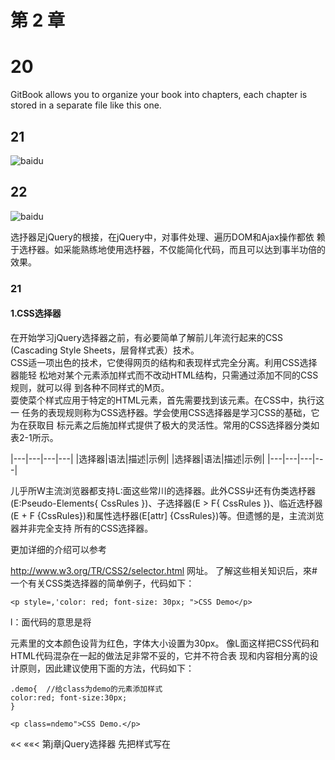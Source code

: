 # 第 2 章
# 20
GitBook allows you to organize your book into chapters, each chapter is stored in a separate file like this one.

## 21

![baidu](https://raw.githubusercontent.com/qianjilou/jQuery/master/images/2/25.jpg "百度logo")

## 22
![baidu](https://raw.githubusercontent.com/qianjilou/jQuery/master/images/2/26.jpg "百度logo")

选抒器足jQuery的根接，在jQuery中，对事件处理、遍历DOM和Ajax操作都依 赖于选杼器。如采能熟练地使用选杼器，不仅能简化代码，而且可以达到事半功倍的 效果。

### 21

#### 1.CSS选择器  
在开始学习jQuery选择器之前，有必要简单了解前儿年流行起来的CSS (Cascading Style Sheets，层脅样式表）技术。  
CSS适一项出色的技术，它使得网页的结构和表现样式完全分离。利用CSS选择器能轻 松地对某个元素添加样式而不改动HTML结构，只需通过添加不同的CSS规则，就可以得 到各种不同样式的M页。  
耍使菜个样式应用于特定的HTML元素，首先需要找到该元素。在CSS中，执行这一 任务的表现规则称为CSS选杼器。学会使用CSS选择器是学习CSS的基础，它为在获取目 标元素之后施加样式提供了极大的灵活性。常用的CSS选择器分类如表2-1所示。  

|---|---|---|---|
|选择器|语法|描述|示例|
|选择器|语法|描述|示例|
|---|---|---|---|


儿乎所W主流浏览器都支持L:面这些常川的选择器。此外CSS屮还有伪类选杼器 (E:Pseudo-Elements{ CssRules })、子选择器(E > F{ CssRules })、临近选杼器(E + F {CssRules})和属性选杼器(E[attr] {CssRules})等。但遗憾的是，主流浏览器并非完全支持 所有的CSS选择器。


更加详细的介绍可以参考 

http://www.w3.org/TR/CSS2/selector.html 网址。
了解这些相关知识后，來#一个有关CSS类选择器的简单例子，代码如下：
```style
<p style=,'color: red; font-size: 30px; ">CSS Demo</p>
```
l：面代码的意思是将<p>元素里的文本颜色设背为红色，字体大小设置为30px。
像L面这样把CSS代码和HTML代码混杂在一起的做法足非常不妥的，它并不符合表 现和内容相分离的设计原则，因此建议使用下面的方法，代码如下：
```style
.demo{	//给class为demo的元素添加样式
color:red; font-size:30px;
}
```
```
<p class=ndemo">CSS Demo.</p>
```
«< ««< 第j章jQuery选择器
先把样式写在<style>标签里，然后用class M性将元素和样式联系起來，class作为连接 样式和网页结构的纽带。这样的写法不仅容易理解和阅读，而且当需要改变一些样式的时 候，只要^<style>#签里改变相关的样式即可。
例如耍使所有class为demo的<p>元素里的字体加粗，可以直接在<style>里编写，而不 需要去网页串.寻找所柯class为demo的<p>元素再逐个添加样式，代码如下：
```style
.demo{	//给class为demo的元素添加样式
color:red; font-size:30px; font-weight: bold;	/ / 字体加粗
)
```
```
<p class=ndemo">CSS Demo.</p>
```
H 把CSS应用到网页中有3种方式，即行间样式表、内部样式表和外部样式表。

先把样式写在<style>标签里，然后用class M性将元素和样式联系起來，class作为连接 样式和网页结构的纽带。这样的写法不仅容易理解和阅读，而且当需要改变一些样式的时 候，只要^<style>#签里改变相关的样式即可。
例如耍使所有class为demo的<p>元素里的字体加粗，可以直接在<style>里编写，而不 需要去网页串.寻找所柯class为demo的<p>元素再逐个添加样式，代码如下：

.demo{	//给class为demo的元素添加样式
color:red; font-size:30px; font-weight: bold;	/ / 字体加粗
)

<p class=ndemo">CSS Demo.</p>
H 把CSS应用到网页中有3种方式，即行间样式表、内部样式表和外部样式表。上例 J/±M	中使用的是内部样式表，内部样式表的缺点是不能被多个页面重复使用的.	
2.jQuery选择器
jQuery中的选择器完全继承了 CSS的风格。利用jQuery选杼器，可以非常便捷和快速 地找出特定的DOM元素，然后为它们添加相应的行为，而无需担心浏览器是否支持这一选 杼器。学会使用选杼器足学jQuery的基础，jQuery的行为规则都必须在获取到元素后方能 生效。
下面来苻一个简单的例子，代码如下：
〈script type="text/javascript"> function demo(){
alert('JavaScript demo.');
}
</script>
<p onclick="demo(> ;n>点击我.</p>
本段代码的作用足为<p>元素设贾一个onclick事件，当单击此元素吋，会弹出一个对话 框，显示效果如图2-1所示。
像上面这样把JavaScript代码和HTML代码混杂在一起的做法同样也非常不妥，因为它 并没有将网页内容和行为分离，所以建议使用下面的方法，代码如下：

»»> »>
^ jQuer/
<p class="demo">jQuery Demo</p>
<script type="text/javascript">
$ (" .demo") .click (function () {	//给 class 为 demo 的元素添加行为
alert("jQuery demo!")；
})
</script>

此时，可以对CSS的写法和jQuery的写法进行比较。
CSS获取到元素的代码如下：
.demo{	//给class为demo的元素添加样式
jQiieiy获取到元素的代码如下：
$ (H .demo" {	//给class为demo的元素添加行为
jQuery选择器的写法与CSS选择器的写法十分相似，只不过两者的作川效果不同，CSS 选抒器找到元素后足添加样式，而jQuery选抒器找到元素后足添加行为。需要特别说明的 是，jQuery中涉及操作CSS样式的部分比单纯的CSS功能更为强大，并且拥有跨浏览器的 兼容性。
2.jQuery选择器的优势
2.简洁的写法
$()函数在很多JavaScript类俾中都被作为一个选择器函数来使用，在jQuery屮也不例外。 其屮，$("#1D")用来代替document.getE丨ementById〇函数，即通过1D获取元素；$(ntagName") 用来代替document.getElemcntsByTagName()函数，即通过标签名获収HTML兀素：其他选择 器的写法可以参见第2.3节。
^ 28

«<<<«<第^章jQuery选择器
3.支持CSS彳到CSS3选择器
jQuery选抒器支持CSS 1、CSS2的全部和CSS3的部分选择器，冋吋它也柯少％独有 的选杼器，因此对拥有一定CSS接础的开发人贝来说，学jQuery选择器楚件非常容易的 事，而对于没W接触过CSS技术的幵发人员来说，在学>J jQueiy选杼器的同时也可以帘捤 CSS选杼器的堪木规则。
使用CSS选杼器时，开发人员需要考虑主流浏览器足否支持某些选杼器。而在 jQuery中，幵发人员则可以放心地使用jQuery选择器而无耑考虑浏览器是否支持这些 选择器。
为了能有更快的选择器解析速度，从1.1.3.1版以后，jQuery废弃了不常使用的XPath ^	选择器，但在引用相关插件后，依然可以支持XPath选择器（详见第2.7.1小节）.
賺	—•	I	11	■ i» »»»•		 ■_	I	-»	..	-».«»»».	•	»-	.—»	-»■■■	.....	—	 							 •,	.	_	.	_	._		 ….
4.完善的处理机制
使用jQucry选杼器不仅比使用传统的getElementById〇和getElementsByTagName()函数 简洁得多，而ii还能避免臬些错误。C K面这个例子，代码如下：
<div>test</div>
<script type=,,text/javascript,,>
document•getElementByld("tt">•style.color="red";
</script>
运行上面的代码，浏览器就会报错，原因足网页屮没有id为“tt”的元素。 改进后的代H如下：
<div>test</div>
<script type="text/javascript">
if (document. getElementById{,,ttM)) {
document.getElementByld("tt").style.color="red";
}
</script>
这样就可以避免浏览器报错，但如果要操作的元素很多，可能对每个元素都要进行 一次判断，大苋奴的工作会使幵发人员感到厌倦，而jQuery在这方面问题上的处理足 非常不错的，即使川jQuery获取网页中不存在的元素也不会报错，釕下面的例子，代码 如下：
<div>test</div>
<script type="text/javascript">
29 ◄

vi： jQuer/ »»> »>	
$(，#tt*) .css ("color", "red");	//这里无需判断$(• #tt1 >是否存在
</script>
荇了这个预防措施，即使以后因为某种原闽删除网页上某个以前使用过的元素，也不用 祀心这个网页的JavaScript代码会报错。
需要注意的是，获収的永远足对象，即使N页上没有此元素。因此当要用jQuery 检金策•个元素往网页上是否存在时，不能使用以下代码：
if ( $("#tt") ) {
//do something
)
而应该根据获取到元素的长度来判断，代码如下:
if ( $(n#ttn).length > 0 )	{
//do something
成者转化成DOM对象来判断，代码如下:
if ( S("#ttn)[0]	) {
//do something
2.jQuery选择器
在:正式学4 jQuery选杼器之前，先希儿组用传统的JavaScript方法获取页面屮的元素， 然后给元素添加行为琪件的例子。
例子〗：给网页屮的所W<p>元素添加onclick祺件。
HTML代码如下：
<p>测试 l</p>
<p>测试 2</p>
要做的工作有以下几项。
①获取所有的<p>元素。
②对<p>元素进行循环（因为获取的是数组对象）。
③给每个<p>元素添加行为牢件。
JavaScript代码如下：
var items = document.getElementsByTagName("p"); //获取网页中所有的 p 元素 for(var i=0;i < items.length;i++){ //由于获取的是数组对象，因此需要把它循环出来
► 30

	<« ««<第^章jQuery选择器
items [i] .onclick = function (> {	//给每个对象添加 onclick 事件
//doing something
例子2:使…个特定的表格隔行变色。
HTML代码如下：
〈table id=”tb">
<tbody>
<tr><td>|^—行 </td><td> 第一行 </td></tr> <tr><td> 第二行 </td><td> 第二行 </td></tr> <tr><td> 第三行 </td><td> 第三行 </td></tr> <tr><td> 第四行 </td><td> 第四行 </td></tr> <tr><td> 第五行 </td><td> 第五行 </td></tr> <tr><td> 第六行 </td><td> 第六行 </td></tr> </tbody>
</table>
要做的工作有以下儿项。
(2)根据表格id获取表格。
(3)在表格内获収<tbody>元素。
(4)在<化〇(^>元素K获取<过>元素。
(5)循环输出获取的<饮>元素。
(6)对<tr>元素的索引值除以2并取模，然后根据奇偶设置不同的背景色。
JavaScript 代码如 F:
var item = document. getElementByld ("tb") ;	//获取 id 为 tb 的元素（table )
var tbody = item.getElementsByTagName("tbody">[0]; //获取表格的第 1 个tbody元素 var trs = tbody.getElementsByTagName (ntrM) ； //获取 tbody 元素下的所有 tr 元素 for(var i=0;i < trs . length; i++) {	//循环 tr 元素
if (i%2==0) {	//取模（取余数.例如 0%2==01 %2==1 2%2==0 3%2==1)
trs[i].style.backgroundColor = "#888"; //改变符合条件的tr元素的背景色
31 <

jQuer^ »»> »>-
例子3:对多选框进行操作，输出选中的多选框的个数。
HTML代码如K:
<input type='fcheckbox" value=n 1" name=f,check" checked/〉
cinput type="checkboxn value=M2" name="check" />
<input type="checkbox" value="3M name="check" checked/〉
〈input type=”buttonf丨 value=”你选中的个数n id="btn"/>
要做的工作有以K儿项。
(1 )新建一个空数组。
■获取所有name为“check”的多选框。
■循环判断多选框是否被选中，如果被选中则添加到数组里。
■获取输出按钮，然后为按钮添加onclick事件，输出数组的长度即可。
JavaScript代码如下：
var btn = document. getElementById (,fbtn")
btn.onclick = function(){
var arrays = new Array();
var items = document.getElementsByName("check");
//获取 name 为 check 的一组元素（checkbox ) for(i=0; i<items.length; i++) {	//循环这组数据
if (items [i] .checked) )	//判断是否选中
arrays .push (items [i] .value) ;//把符合条件的数据添加到数组中 //push ()是JavaScript数组中的方法
}
}
alert ("选中的个数为：”+arrays.length )
}
上而的儿个例子都是用传统的JavaScript方法进行操作，屮间使用了 getElernent Byld()、getElementsByTagNameO和 getElementsByName()等方法，然后动态地给元素添 加行为或者样式。这些虽然都是JavaScript中敁简单的操作，但不断重M使用 getElementById()和getElementsByTagName()等冗长而难记的名称，使越来越多的开发人 员开始厌倦这种枯燥的写法，并有时候为了获取N页屮的某个元素，需要编写很多的 getElementById()和 getElementsByTagName()方法。然而在 jQuery 屮，类似的这些操作 则是非常简洁。
下面学>』如何使〗tj jQiiery获収这些元素。
//获取id为btn的元素(button ) //给元素添加onclick事件 //创建一个数组对象
► 32

	«< ««<第^章jQuery选择器
jQuery选抒器分为祛本选杼器、层次选杼器、过滤选杼器和表单选杼器。在下面的章节 中将分別用不同的选抒器来沓找HTML代码中的元素并对其进行简单的操作。为了能更涪 晰、直观地讲解选杼器，泣先耑要设计一个简单的页面，里面包含各种<(1^>元素和<span> 元素，然后使用jQuery选杼器来匹配元素并调整它们的样式。
新违-个空闩页面，输入以下HTML代码：
<div class="one" id-none" >
id 为 one, class 为 one 的 div <div class="mini">class 为 mini</div>
</div>
<div class="one" id="two" title="test" > id 为 two, class 为 one, title 为 test 的 div.
<div class="mini" title="other">class 为 mini,title 为 other</div> <div class="mini" title="test">class 为 mini，title 为 test</div> </div>
<div class=,,one,'>
<div class="mini">class 为 mini</div>
<div class="mini">class 为 mini</div>
<div class="mini’’>class 为 mini</div>
<div class="mini"></div>
</div>
<div class="one,,>
<div class="mini’'〉class 为 mini</div>
<div class=Mmini">class 为 mini</div>
<div class=’’mini">class 为 mini</div>
<divclass="mini"title="tesst">classSmini,titleStesst</div>
</div>
<div style="display:none; " class="none">style 的 display 为’’none"的 div </div>
<div class="hide">class 为"hide"的 div</div>
<div>
包含 input 的 type 为"hidden"的 div<input type="hidden" size="8n/>
</div>
〈span id="mover">i在执行动画的 span 元素.〈/span〉
然后用CSS对这些元素进行初始化大小和背景颜色的设置，CSS代码如卜_:
33 ◄	

^ jQueiY »»> »>	
div,span,p { width:140px; height:140px; margin:5px; background:#aaa; border:#000 lpx solid; float:left; font-size:17px; font-family:Verdana;
}
div.mini { width:55px; height:55px; background-color: #aaa;
* font-size:12px;
}
div.hide {
display:none;
}
根据以上HTML+CSS代码，可以生成图2-2所示的页面效果。
Id 为 one,class 为
one 的 dlv
(class 为
Id 为 two,class 为 one,t 丨 tie 为 test 的 dlv.
tt 含 input 的 type 为"hidden"的 div



正在执行动画的
span元素.
图2-2初始状态
2.3.1基市选择器
棊本选择器是jQuery中最常用的选杼器，也是最简单的选杼器，
和标签名等来查找DOM元素。在网页中，每个id名称只能使用一次，
它通过元素id、class class允许重复使用。
► 34







基本选杼器的介绍说明如表2-2所示
«<<<<«第j章jQuery选择器
表2-2	基本选择器
可以使用这些蕋本选择器来完成绝大多数的T:作。K面用它们来匹配刚才HTML代码屮 的<div>, <span>等元素并进行操作（改变背景色），示例如表2-3所示。
表2-3
基本选择器示例
功 能
代 码
执行后
改变id为one的元 桌的竹欺色
S(,#one,)
.css("background","tbbffaa")



改变class为mini
的所有元桌的竹
贵色
$('.mini1)
.css ("background1*, "#bbffaa");
>cb^tkVO,ClASS 为 mr山 tie 为testiB
生含l叩ut的type
^-hldden^^dlv
改变元系名是<div> 的所打元素的 识色
SCdiv')
• css ("background", "#bbffaa_’>
id 为 two,class 为 »ne,tltte 为test的
3ses5l
««WtU
tMfm

ft^inputaitype
AMhiddenMB^dlv
BBFrtilsr
man*.-
35 ◄-



iQuer/ »»> »>
续表
功能
改变所荇元素的竹$(, 妖色
代码
.css ('background'*, H#bbffaaM);
执行后
改变所冇的<span> SC span, #twof)
元桌和id为two的
元索的最色	.css ("background", "Ibbffaa");
2.3.2层次选择器
如果想通过DOM元素之间的层次关系来获取特定元素，例如后代元素、子元素、相邻 元素和兄弟元素等，那么层次选择器是一个非常好的选择。层次选抒器的介绍说明如表2-4 所示。
继续沿用刚才例屮的HTML和CSS代码，然后用层次选杼器来对N页中的<div>， <span>g元素进行操作，示例如表2-5所示。
► 36











:<<<<<<<
第2章jQuery选择器
表2-5
层次选择器示例
功 能
代 码
执行后
改变<body>内所 背撗色
S(*body div')
.css ("background,,/ "Ibbffaa")
3555* iauA

id 为 one,class 为 one9ldtv
改变<body>内子 <div>元素的背贵色
$ ('body > div')
.css("background",M#bbffaa")
id 为 two,class 为
为 test 的
div.
hSt
si«n
SJBF
3MA
dm*
ttrt
改变class为one 的卜‘一个<€^>元 系背贵色
rani
^]|
國匿
& 金 input 的 type 为 *hld<Jen”的 div
Vg»rOL9.

idAon^ciaw^r
»ne 的 div
S('.one + div'
id 为 two'lass 力 | one.tltle力 test 的 j div.	!
MW* j wtijMi
«rt««
HE
M\E
改变id为two的元 棄后面的所符4iv> 兄弟元素的背欺色
•css("background","#bbffaa")
」i	i
i3F1 I3?5r
wmM#
& 含 Input 的 type ABhJdden"tfJdiv
E^K9$Bi5~~I
span 元••
在层次选杼器中，第1个和第2个选择器比较常用，而后面两个W为在jQuery里可以
用更加简单的方法代替，所以使用的儿率相对少些。
可以使用next()方法来代替$('prev + next1)选择器，如表2-6所示。
表2_6	$(’prev + nexf>选择器与nex丨()方法的等价关系
可以使用nextAII()方法來代替$('prev〜siblings')选择器，如表2-7所示。
37 <

^ jQuerY »»> »>-
表2-7	$('prev〜s丨blings'^择器与nextAH(>方法的等价关系
在此将siblings()方法与$('prev〜siblings’)选杼器进行比较。
$("#prev〜div")选择器只能选择“#prev”元素后面的同_<div>元素。而siblings()方法与 前后位胥无关，只要足同辈节点就都能匹配。
$(l#prev〜div丨）.css("background丨V’#bbffaa");//选取#prev之后的所有同辈div元素 $(' #prev') .nextAll ("div") .css ("background", "#bbffaan);"同上 $(,,#prevn) .siblings ("div") .css {"background", "tbbffaa");
//选取#prev所有的同辈div元素，无论前后位置
2.3.3过滤选择器
过滤选杼器主要足通过特定的过滤规则來筛选出所需的DOM元素，过滤规则与CSS中 的伪类选择器语法相同，即选杼器都以-个冒号(:)开头。按照不同的过滤规则，过滤选杼器 可以分为基本过滤、内容过滤、可见性过滤、属性过滤、子元素过滤和表单对象M性过滤选 杼器。
1.基本过滤选择器
表2-8	基本过滤选择器
► 38





«< ««<第^章jQuery选择器
续表
接下来，使川这些装本过滤选杼器来对网页屮的<div>, <印311>等元素进行操作，示例 如表2-9所示。
表2-9
基本过滤选择器示例
功
能
代
码
改变第 1 t<div> $(，div:first'>
元蒺的W眾色	.css ("background",
••#bbffaa">
改变坡后-个<div> $ (' div: last1 >
元素的背思色	.css ("background", "#bbffaa")
改变class不为one 的<^卜>元尜的背 燉色
$('div:not(.one)')
.css("background","#bbffaa")
改变索引值为偶 数的<div>元紊的 背眾色
$('divieven*)
.css("background",
M#bbffaaM)
执行后
d^tw〇#d«MA
为 test 的
wi XM4
VT
tM4 mtA
(a•金 Input 的 type 为"hidden•的 dlv
id 为 one,class 为 oneftdlv
9B
■
id 为 two,c 丨 ass 为 Dnc^title 为 testBl div.
Stun
Wi«Q〇«
iSSn
5*Spi5Svpe
McWin•的 div
ipniTcit.
iM
rtmM
明MU
39 ◄

^ jQuerY »»> »>
续表
功能
改变索引值为夼 数的<div>元桌的 背規色
代 码
S('diviodd1)
.css("background",H#bbffaa")
B^oneidess*
MilkBy
执行后
d力 two,class 力
m
hocrw mtu



lSBTI 植含 Input的typo h«	jb*hldden-«d.v

fimtn
mni.Qtlf
mttsr

改变索引值等r 3 的<(^>元素的背 撗色
$(?div:eq(3)')
.css("background",M#bbffaa")



tftv.
•为 tPfit ft
Tvm.tjOt
iM»n
机，st
E^l
3m£7
B*1
E
p5-
H
EmsT*
l^hldden'i
■put 的 type:
rdlv；
(panfc?

改变索引值人于3 的<(^>元素的背 设色
S( 'div:gt (3)')
.css("background",n#bbffaa")
JatiA
S^two,dass 为
boMMr
m
35ST1
W.w«
5h>i
wi.ttM

pr
3«M%
&含丨nput约typ« AMhlddenN»div
改变索引值小r 3 的<£^>元桌的f? 景色
S(，div:lt ⑶’）
.css("background","#bbffaan)

含 lnputr：typ«
udcfeiV* 的 div
HSR^SsT
Vwb^«.
改变所荇的标题 元素，例如<hl>，
<h2>, <h3>	这
些元素的背枭色
S(1:header*)
.css("background","#bbffaa");
基本过滤选择器.
改变当前正在执 行动iWi的元紊的 背贺色
S(1:animated1)
.css("background",H#bbffaaM);
IdijoneeCUws.'S
S3T
r,ttl•为 hstn

kimxn \ Ura«〇0« M.tOt hoftm MM

好 input 的 type MtiMMandiv
E5S?F»M$r
ipan 元 ft.
► 40









—<< <«<<第j章jQuery选择器
2.内容过滤选择器
内容过滤选杼器的过滤规则主要体现在它所包含的子元素或文本内容上。内容过滤选杼
器的介绍说明如表2-10所示。
表2-丨〇	内容过滤选择器
接下来使用内界过滤选杼器来操作页面中的元素，示例如表2-11所示。
表 2-11
内容过滤选择器示例
功
能
代
码
执
行
后
改变含有文本“di”
的<div>元索的背
景色
•css("background","fbbffaa”）；
MTU
p»5S"
htttn
&含丨nput的type
为•htdderTRdlv

改变不包含子元
桌（包括文本元Srdiv:empty’）
素）的<如>空兀	.css ("background", "#bbffaa")
素的竹展色
改变^T class为$( mini元素的<div>
元素的背敖色
*div:has(mini)T)
.css("background",M#bbffaa")
41 ◄	



^ jQueiY
功能
改变含冇子元尜 (包括文本元素） 的<div>元素的竹 贵色
»»> »>-
续表
代 码
('div:parent')
.css("background","tbbffaa")
执行后
丨dAtwo,c 丨 ass 为
为 tost 的

pt««
ft^lflputncype
A"hlddena»dlv
mm
3.可见性过滤选择器
可见性过滤选杼器是根据元素的可见和不可见状态来选择相应的元素。可见性过滤选杼 器的介绍说明如表2-12所示。
表2-丨2	可见性过滤选择器
在例子中使用这些选杼器来操作DOM元素，示例如表2-13所示。
表:M3
可见性过滤选择器示例
功 能
代 码
执行后
改变所有可见的
<div>元素的背
贵色
$(* div:visible')
.css ("background",”#FF6500")
显示隐藏的<div> 元素
$('div:hidden').show(3000);
KWinpulWvpe
■'hidttefi'if'Klfv


{>42



		<« ««<第j章jQuery选择器
在可见性选择器中，需要注意选择器：hidden,它不仅包括样式属性display为“none” 的兀素，也包柄文本隐藏域(〈input type="hidden" />)和visibility:hidden之类的元素。
^注意	show〇是jQuery的方法，它的功能是显示元素，3000是时间，单位是毫秒。	•
..	I»_	_，■	«1	—~	一	•一	■ ■	■■丨		
4.属性过滤选择器
M性过滤选杼器的过滤规则是通过元素的M忭来获取相应的元素。属性过滤选杼器的介 绍说明如表2-14所示。
表2-14	属性过滤选择器
接F来使用域性过滤选杼器來对《^>和<叩311>等元素进行操作，示例如表2-15所示。
表 2-15
属性过滤选择器示例
功 能
代 码
执行后
改变含冇W性title 的<(^>元素的背 景色
S('div[title]')
.css("background","Ibbffaa")
丨d为tm>,dass为 one,Mtle 为 test 的 jiv.
EusST*! BJS5T
pn,Mtl vnmfMt
brother bit^k
mH
:Us坊
tltfnputet^i
大"hidden•的 dfv
sp9n^X.
43 ◄





^ jQuerY »»> »>	
续表
功
能
代
码
改变M性title值等 丁• “test” 的<div> 元素的背贺色
$(1div[title=test]')
.css("background",
"tbbffaa");
执行后
改賴性title值不 等于 “test” 的 <div> 元紊的背景色
$(1 div[title!=test]1)
.css("background","tbbffaa")
改变试性title值以 “te”开始的<div> 元素的背景色
$('div[titleA=te]')
.css ("background", "fbbffaa1');
改变屈性title值
以 “est” 结束的 $("div[title$=est]，_)
<div> 元素的背• css ("background", "#bbffaa") 欺色
id 为 two,class 为
MniMto
Mother
Hr
丨 nput 的 type H’hkWerTWcMv
改变属性title值$ 含冇 “es”&<div>
元索的背景色
"div[title*=es]")
.css ("background", "tbbffaa'*);
»pw 死
► 44

«<<<<<<第^章jQuery选择器
续表
功能	代码
改变含荇M性id.
并且M性 title 值 sr，div[id] [title*=es]">
含冇“es” 的<div>	.css ("background", "#bbffaa")
元素的竹贳色
执行后
5.子元素过滤选择器
子元素过滤选抒器的过滤规则相对于其它的选杼器稍微有些M杂，不过没关系，只要将 元素的父元素和子元素区分淸楚，那么使用起来也非常简单。另外还要注意它与普通的过滤 选择器的R别。
子元素过滤选择器的介绍说明如表2-16所示。
表2_丨6	子元素过滤选择器
:mh-child()选杼器足很常用的子元素过滤选杼器，详细功能如下。
1.:mh-child(even)能选取每个父元素下的索引值是偶数的元素。
2.:nth-Child(odd)能选取每个父元素下的索引值是奇数的元素。
45 ◄









»»> »>



3.:nth-child(2)能选収每个父元素下的索引值等于2的元素。
4.:nth-child(3n)能选収锊个父元素下的索引值楚3的倍数的元素，（n从0开始)。
5.:mh-chiki(3n+丨)能选取每个父元素卜‘的索引值是（3n+l)的元素。（n从0开始) 接K来利用刚j所讲的选择器来改变<div>元素的背景&，示例如表2-17所示。
表2-重7
子元素过滤选择器示例
功 能
改变每个class为 one的<div>父元 索卜'的第2个子 元素的背贺色
S(
代 码
div.one :nth-child(2)')
.css("background",M#bbffaa")
改变每个class为
one 的 <div> 父元 S (丨div.one :first-child’>
疾卜的第丨个子	.css ("background丨丨，"#bbffaa">
元#的竹規色
改变每个class为 one的<div>父元 尜K的M后一个 子元素的背展色
$(
如果class为one
的<(^>父元素下
只打一个子元素，
那么则改变这个
子元素的背景色
S(
div.one :last-child*)
.css("background",M#bbffaa")
div.one :only-child*)
.css("background","#bbffaa">
执彳〒后
S
* Bssjn
Um,lAWl

.^rinputntvpe
|"hkJdon*f：olv
丨的1
eq(index)只匹配一个元素，而:nth-child将为每一个符合条件的父元素匹配子元素. 注意同时应该注意到nth-chiid(index)的index是从1开始的，而:eq(index)是从0开始的• 同理：first 和:first-child，：last 和:last-child 也类似•
► 46

«<««<第^章jQuery选择器
6.表单对象属性过滤选择器
此选杼器主要足对所选杼的表单元素进行过滤，例比如选择被选中的下拉框，多选框等等。 表单对象屈性过滤选杼器的介绍说明如表2-18所示。
表:表单对象属性过滤选择器
为了演示这些选杼器，需耍制作一个包含表单的网页，里面要包含文本框、多选框和K 拉列表，HTML代码如卜‘：
```style
<form id="formlM action=n#n>
可用元素：〈input name="add" value="可用文本框”/> <br/>
不可用元素：〈input name="email” disabled=ndisabled丨’ value=”不可用文本 框"/><br/>
可用元素：〈input name="che" value=n可用文本框"/><br/>
不可用元素：〈input name="name" disabled="disabled" value="不可用文本 框"/><br/>
<br/>
多选框：<br/>
<input type=ncheckbox" name="newsletter" checked="checked" value=’’testl" />testl
<input type=Hcheckbox" name=’’newsletter" value=r'test2" />test2 <input type=f,checkbox" name= "newsletter" value="test3" />test3 <input type=ncheckbox" name^"newsletter" checked=’’checked" value="test4" />test4
<input type=’，checkbox" name="newsletter" value=ntest5n />test5 <div></div>
<br/xbr/>
```
下拉列表1: <br/>
47 ◄

```style
<select name="testn multiple=nmultiplen style=Hheight:100pxM>
<option> 浙江 </option〉
<option selected="selected">湖南</option>
<option> 北京 </option>
<option selected^"selected’）天津</option>
<option> 广州 </option>
<option> 湖北</option>
</select>
<br/xbr/>
下拉列表2: <br/>
<select name="test2" >
<option> 浙江</option>
<option>湖南 </option>
<option selected^"selected">北京</option> <option>天津 </option>
<option>r" jH1</〇ption>
<option> 湖北</option>
</select>
<divx/div>
</form>
```
生成的效果图如图2-3所示。
可用元素.	：
不可用元']
可用元素I >用文稍 不可用元素丨
多选枢<
Otestl Dtest2 Dtest3 0test4 Dtest5 有2个被选中！
下拉列表1:
浙江、|
EOI
W
W
湖北丨
下拉列表
，北京V
供迭中的是》天律.北京.
阁2-3初始状态
现在用jQuery的表单过滤选择器来操作它们，示例如表2-19所示。
► 48

<"««<第^章jQuery选择器
表2-19	表单对象属性过滤示例
2.3.4表单选择器
为了使用户能够更加灵活地操作表单，jQuery中专门加入了表单选杼器。利用这个选杼
器，能极典方便地获取到表单的某个或菜类型的元素。 表单选杼器的介绍说明如表2-20所示。
表2-20	表单对象属性过滤示例
下面把这些表单选抒器运用到下面的表单屮，对表单进行操作。 表单HTML代码如卜：
49 <

```style			
〈form id="formln action:"#"〉
.	cinput type="button" value=MButtonn/xbr/>
<input type=,fcheckbox" name=’’c"/>l 〈input type=Hcheckbox" name:=,,c,'/>2 <input type="checkbox" name="c"/>3<br/>
<input type="filen /><br/>
〈input type="hidden" /><div style="display:none">test</div><br/> 〈input type=Himage" /><br/>
<input type="password" /><br/>
〈input type=nradio" name="a"/>l<input type="radio” name="a"/>2<br/> <input type=”reset" /><br/>
〈input type="submit" value="提交"/><br/>
<input type="textn /><br/>
<select><option>Option</optionx/selectxbr/>
<textarea></textarea><br/>
<button>Button</button><br/>
</form>
```
根据以h HTML代码，可以生成图2-4所示的页面效果。
如果想得到表单内表单元素的个数，代码如K:
$("#forml :input") • length;	//注意与$("#forml input")的区别
如果想得到表单内单行文本框的个数，代码如下.•
$r'#forml :textn) .length;
如果想得到表单内密码框的个数，代码如下：
$(M#forml :password").length;
► 50

同理，其他表单选杼器的操作与此类似
<<<



## 23

![baidu](https://raw.githubusercontent.com/qianjilou/jQuery/master/images/2/50.jpg "百度logo")

## 24  

![baidu](https://raw.githubusercontent.com/qianjilou/jQuery/master/images/2/51.jpg "百度logo")

## 26  

![baidu](https://raw.githubusercontent.com/qianjilou/jQuery/master/images/2/57.jpg "百度logo")

## 27  

![baidu](https://raw.githubusercontent.com/qianjilou/jQuery/master/images/2/61.jpg "百度logo")